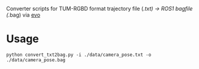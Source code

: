 Converter scripts for TUM-RGBD format trajectory file (*.txt) -> ROS1 bagfile (*.bag) via [evo](https://github.com/MichaelGrupp/evo)

# Usage
```
python convert_txt2bag.py -i ./data/camera_pose.txt -o ./data/camera_pose.bag
```